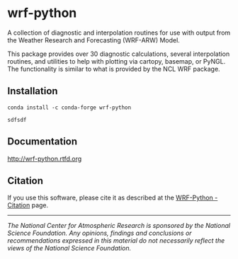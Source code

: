 wrf-python
==============

A collection of diagnostic and interpolation routines for use with output from the Weather Research and Forecasting (WRF-ARW) Model.

This package provides over 30 diagnostic calculations, several interpolation routines, and utilities to help with plotting via cartopy, basemap, or PyNGL. The functionality is similar to what is provided by the NCL WRF package.


Installation
----------------------------

    conda install -c conda-forge wrf-python
    
    sdfsdf
    

Documentation
----------------------------------

http://wrf-python.rtfd.org


Citation
------------------

If you use this software, please cite it as described at the [WRF-Python - Citation](
https://wrf-python.readthedocs.io/en/latest/citation.html) page.


--------------------

*The National Center for Atmospheric Research is sponsored by the National
Science Foundation. Any opinions, findings and conclusions or recommendations
expressed in this material do not necessarily reflect the views of the
National Science Foundation.*

